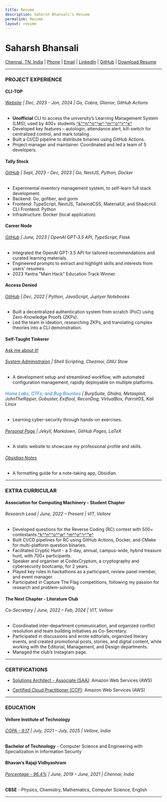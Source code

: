 ```yaml
---
title: Resume
description: Saharsh Bhansali's Resume
permalink: Resume
layout: resume
---
```


# Saharsh Bhansali

[Chennai, TN, India](https://maps.app.goo.gl/BbEcfikH5ufvvMyG6) \| [Phone](tel:+919941286420) \| [Email](mailto:saharsh.bhansali15@gmail.com) \| [LinkedIn](https://linkedin.com/in/saharsh-bhansali) \| [GitHub](https://github.com/saharshbhansali) \| [Download Resume](./Resume.pdf)

---

### PROJECT EXPERIENCE

#### CLI-TOP

###### [Website](https://cli-top.acmvit.in) | Dec, 2023 - Jan, 2024 | Go, Cobra, Glamor, GitHub Actions

- **Unofficial** CLI to access the university’s Learning Management System (LMS); used by 400+ students.[^k^^n^^o^^w^ ^m^^o^^r^^e^](mailto:saharsh.bhansali15@gmail.com)
- Developed key features – autologin, attendance alert, kill-switch for centralized control, and mark totaling .
- Built a CI/CD pipeline to distribute binaries using GitHub Actions.
- Project manager and maintainer. Coordinated and led a team of 5 developers.

#### Tally Stock

###### [GitHub](https://github.com/saharshbhansali/TallyStock) | Sept, 2023 - Dec, 2023 | Go, NextJS, Python, Docker

- Experimental inventory management system, to self-learn full stack development.
- Backend: Go, gofiber, and gorm
- Frontend: TypeScript, NextJS, TailwindCSS, MaterialUI, and ShadcnUI. CLI Frontend: Python
- Infrastructure: Docker (local application)

#### Career Node

###### [GitHub](https://github.com/kaushalrathi24/funtimeError) | June, 2023 | OpenAI GPT-3.5 API, TypeScript, Flask

- Integrated the OpenAI GPT-3.5 API for tailored recommendations and curated learning materials.
- Engineered prompts to extract and highlight skills and interests from users' resumes.
- 2023 Yantra "Main Hack" Education Track Winner.

#### Access Denied

###### [GitHub](https://github.com/ACM-VIT/accessDenied) | Dec, 2022 | Python, JavaScript, Juptyer Notebooks

- Built a decentralized authentication system from scratch (PoC) using Zero-Knowledge Proofs (ZKPs).
- Led the team in ideation, researching ZKPs, and translating complex theories into a CLI demonstration.

#### Self-Taught Tinkerer

[Ask me about it!](mailto:saharsh.bhansali15@gmail.com)

###### [System Administraion](https://github.com/saharshbhansali/.dotfiles) | Shell Scripting, Chezmoi, GNU Stow

- A development setup and streamlined workflow, with automated configuration management, rapidly deployable on multiple platforms.

###### <span style="color:#0F79D0">Home Labs, CTFs, and Bug Bounties</span> | BurpSuite, Ghidra, Metasploit, JohnTheRipper, Gobuster, Exiftool, ReconDog, VirtualBox, ParrotOS, Kali Linux

- Learning cyber-security through hands-on exercises.

###### [Personal Page](https://saharshbhansali.github.io/about-me/) | Jekyll, Markdown, GitHub Pages, LaTeX

- A static website to showcase my professional profile and skills.

###### [Obsidian Notes](https://gist.github.com/saharshbhansali/5da604f1731c7d5ea07b2bd91552d48c)

- A formatting guide for a note-taking app, Obsidian.

---

### EXTRA CURRICULAR

#### Association for Computing Machinery - Student Chapter

###### Research Lead | June, 2022 – Present | VIT, Vellore

- Developed questions for the Reverse Coding (RC) contest with 500+ contestants.[^k^^n^^o^^w^ ^m^^o^^r^^e^](mailto:saharsh.bhansali15@gmail.com)
- Built CI/CD pipelines for RC using GitHub Actions, Docker, and CMake for multi-platform question binaries.
- Facilitated Cryptic Hunt - a 3-day, annual, campus-wide, hybrid treasure hunt, with 700+ participants.
- Speaker and organiser at CodexCryptum, a cryptography and cybersecurity bootcamp, for 2 years.
- Played key roles in hackathons as a participant, review panel member, and event manager.
- Participated in Capture The Flag competitions, following my passion for research and problem-solving.
<!-- - Participated in ACM Winter School - a 12-day cryptography and cybersecurity bootcamp, oraganized by ACM-India at VIT, Vellore -->

#### The Next Chapter - Literature Club

###### Co-Secretary | June, 2022 – Feb, 2024 | VIT, Vellore

- Coordinated inter-department communication, and organized conflict resolution and team building initiatives as Co-Secretary.
- Participated in discussions and wrote editorials, organized literary events,
  and created promotional posts, stories, and digital content, while working
  with the Editorial, Management, and Design departments.
- Managed the club’s Instagram page.

---

### CERTIFICATIONS

- [Solutions Architect - Associate (SAA)](https://www.credly.com/badges/dc22fd53-b367-4c97-b2ef-066a59371946/public_url): Amazon Web Services (AWS)

- [Certified Cloud Practitioner (CCP)](https://www.credly.com/badges/d0f572c3-7d2c-416c-803d-4963611704f5/public_url): Amazon Web Services (AWS)

---

### EDUCATION

#### Vellore Institute of Technology

###### <u>CGPA - 9.17</u> | July, 2021 – July, 2025 | Vellore, India

**Bachelor of Technology** - Computer Science and Engineering with Specialization in Information Security

#### Bhavan’s Rajaji Vidhyashram

###### <u>Percentage - 96.4%</u> | June, 2019 – June, 2021 | Chennai, India

**CBSE** - Physics, Chemistry, Mathematics, Computer Science, English

---

<!--
### TECHNICAL SKILLS

- **Technologies/Frameworks:** Git, BurpSuite, ZAP,
  Nessus, Ghidra, Metasploit, Ida, JohnTheRipper, Gobuster, Exiftool,
  Infoga, ReconDog, Docker, AWS

- **Languages:** Python, Shell Scripting, C/C++, Go, Java, JavaScript/TypeScript, SQL, NoSQL, R

- **Developer Tools:** VMWare, VirtualBox, Parrot OS and Kali Linux, GitHub

- **Design:** Figma, Photoshop, Illustrator, Canva

---
-->

<!--
<div style="color:white;">
- Languages: English, Hindi, Tamil
- Technical Skills: JavaScript, HTML, CSS, ReactJS, Astro
- Technical Competencies: Vulnerability Analysis, Penetration Testing, Network Security, CI/CD, Configuration Management, Infrastructure as Code, Competitive Coding
- Tools: Figma, Photoshop, Illustrator, Canva, Infoga, Ida, Kubernetes, VMWare
- Soft Skills: Decision Making, Project Management, Leadership, Teamwork, Attention to Detail, Problem Solving
- Qualifications: CEH (Certified Ethical Hacker), eJPT (e-Learn Junior Penetration Tester)
</div>
-->

